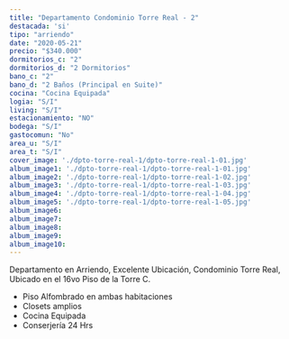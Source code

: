 ```yaml
---
title: "Departamento Condominio Torre Real - 2"
destacada: 'si'
tipo: "arriendo"
date: "2020-05-21"
precio: "$340.000"
dormitorios_c: "2"
dormitorios_d: "2 Dormitorios"
bano_c: "2"
bano_d: "2 Baños (Principal en Suite)"
cocina: "Cocina Equipada"
logia: "S/I"
living: "S/I"
estacionamiento: "NO"
bodega: "S/I"
gastocomun: "No"
area_u: "S/I"
area_t: "S/I"
cover_image: './dpto-torre-real-1/dpto-torre-real-1-01.jpg'
album_image1: './dpto-torre-real-1/dpto-torre-real-1-01.jpg'
album_image2: './dpto-torre-real-1/dpto-torre-real-1-02.jpg'
album_image3: './dpto-torre-real-1/dpto-torre-real-1-03.jpg'
album_image4: './dpto-torre-real-1/dpto-torre-real-1-04.jpg'
album_image5: './dpto-torre-real-1/dpto-torre-real-1-05.jpg'
album_image6: 
album_image7: 
album_image8: 
album_image9: 
album_image10: 
---
```


Departamento en Arriendo, Excelente Ubicación, Condominio Torre Real, Ubicado en el 16vo Piso de la Torre C.

* Piso Alfombrado en ambas habitaciones
* Closets amplios
* Cocina Equipada
* Conserjería 24 Hrs




